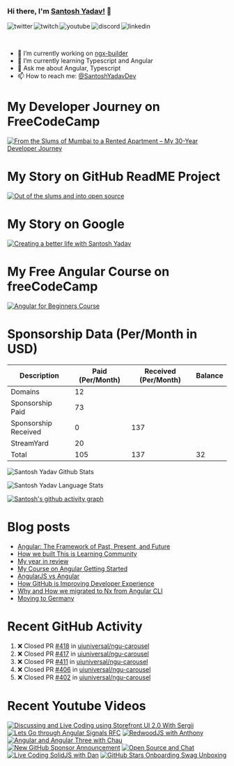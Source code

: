 ### Hi there, I'm [Santosh Yadav!](https://santoshyadav.dev) 👋

<p>
<a href="https://twitter.com/SantoshYadavDev">
   <img align="left" alt="twitter" src="https://img.shields.io/badge/Twitter-1DA1F2?style=for-the-badge&logo=twitter&logoColor=white" />
</a>&nbsp;&nbsp;

<a href="https://www.twitch.tv/santoshyadavdev">
   <img align="left" alt="twitch" src="https://img.shields.io/badge/Twitch-9146FF?style=for-the-badge&logo=twitch&logoColor=white" />
</a>&nbsp;&nbsp;

<a href="https://www.youtube.com/c/TechTalksWithSantosh">
   <img align="left" alt="youtube" src="https://img.shields.io/badge/YouTube-FF0000?style=for-the-badge&logo=youtube&logoColor=white" />
</a>&nbsp;&nbsp;

<a href="https://discord.gg/m6cNkVfXrQ">
   <img align="left" alt="discord" src="https://img.shields.io/badge/Discord-7289DA?style=for-the-badge&logo=discord&logoColor=white" />
</a>&nbsp;&nbsp;

<a href="https://www.linkedin.com/in/santoshyadavdev/">
   <img align="left" alt="linkedin" src="https://img.shields.io/badge/LinkedIn-0077B5?style=for-the-badge&logo=linkedin&logoColor=white" />
</a>
   


<p/>

<br/>
<p>

- 🔭 I’m currently working on [ngx-builder](https://github.com/ngx-builders)
- 🌱 I’m currently learning Typescript and Angular
- 💬 Ask me about Angular, Typescript
- 📫 How to reach me: [@SantoshYadavDev](https://twitter.com/SantoshYadavDev)

</p>

# My Developer Journey on FreeCodeCamp

[![From the Slums of Mumbai to a Rented Apartment – My 30-Year Developer Journey](https://images.ctfassets.net/s5uo95nf6njh/X5UtU4CujK58wJ0GYMOgX/5c270bf97627dd06134c316de8b95e44/Santosh_Yadav_07.01.2023_055.jpg?w=1200&fm=avif)](https://www.freecodecamp.org/news/my-journey-into-tech-from-slums-of-mumbai-to-my-own-apartment/)

# My Story on GitHub ReadME Project

[![Out of the slums and into open source](https://images.ctfassets.net/s5uo95nf6njh/2GWKJkEH95SEwMoqxEBRoX/3413d6d4c8f05070b9d9c549075b537c/Santosh_Yadav_07.01.2023_001_1.jpg?w=1200&fm=avif)](https://github.com/readme/stories/santosh-yadav)

# My Story on Google 

[![Creating a better life with Santosh Yadav](http://img.youtube.com/vi/RpSdB7BTp_U/0.jpg)](https://youtu.be/RpSdB7BTp_U)

# My Free Angular Course on freeCodeCamp

[![Angular for Beginners Course](http://img.youtube.com/vi/3qBXWUpoPHo/0.jpg)](http://www.youtube.com/watch?v=3qBXWUpoPHo)

# Sponsorship Data (Per/Month in USD)

| Description          | Paid (Per/Month) | Received (Per/Month) | Balance |
|----------------------|------------------|----------------------|---------|
| Domains              | 12               |                      |         |
| Sponsorship Paid     | 73               |                      |         |
| Sponsorship Received | 0                | 137                  |         |
| StreamYard           | 20               |                      |         |
| Total                | 105              | 137                  | 32      |

![Santosh Yadav Github Stats](https://github-readme-stats.vercel.app/api?username=SantoshYadavDev&show_icons=true&include_all_commits=true&theme=radical)

![Santosh Yadav Language Stats](https://github-readme-stats.vercel.app/api/top-langs/?username=SantoshYadavDev&layout=compact&theme=radical)

[![Santosh's github activity graph](https://github-readme-activity-graph.cyclic.app/graph?username=SantoshYadavDev&theme=github-compact)](https://github.com/ashutosh00710/github-readme-activity-graph)

# Blog posts
<!-- BLOG-POST-LIST:START -->
- [Angular: The Framework of Past, Present, and Future](https://dev.to/this-is-angular/angular-the-framework-of-past-present-and-future-87d)
- [How we built This is Learning Community](https://dev.to/this-is-learning/how-we-built-this-is-learning-community-g34)
- [My year in review](https://dev.to/this-is-learning/my-year-in-review-341d)
- [My Course on Angular Getting Started](https://dev.to/this-is-learning/my-course-on-angular-getting-started-3jec)
- [AngularJS vs Angular](https://dev.to/this-is-angular/angularjs-vs-angular-1gh6)
- [How GitHub is Improving Developer Experience](https://dev.to/this-is-learning/how-github-is-improving-developer-experience-8jj)
- [Why and How we migrated to Nx from Angular CLI](https://dev.to/this-is-angular/why-and-how-we-migrated-to-nx-from-angular-cli-5a61)
- [Moving to Germany](https://dev.to/santoshyadavdev/moving-to-germany-4no9)
<!-- BLOG-POST-LIST:END -->

# Recent GitHub Activity
<!--START_SECTION:activity-->
1. ❌ Closed PR [#418](https://github.com/uiuniversal/ngu-carousel/pull/418) in [uiuniversal/ngu-carousel](https://github.com/uiuniversal/ngu-carousel)
2. ❌ Closed PR [#417](https://github.com/uiuniversal/ngu-carousel/pull/417) in [uiuniversal/ngu-carousel](https://github.com/uiuniversal/ngu-carousel)
3. ❌ Closed PR [#411](https://github.com/uiuniversal/ngu-carousel/pull/411) in [uiuniversal/ngu-carousel](https://github.com/uiuniversal/ngu-carousel)
4. ❌ Closed PR [#406](https://github.com/uiuniversal/ngu-carousel/pull/406) in [uiuniversal/ngu-carousel](https://github.com/uiuniversal/ngu-carousel)
5. ❌ Closed PR [#402](https://github.com/uiuniversal/ngu-carousel/pull/402) in [uiuniversal/ngu-carousel](https://github.com/uiuniversal/ngu-carousel)
<!--END_SECTION:activity-->

# Recent Youtube Videos
<!-- BEGIN YOUTUBE-CARDS -->
[![Discussing and Live Coding using Storefront UI 2.0 With Sergii](https://ytcards.demolab.com/?id=MzigbDGN57Q&title=Discussing+and+Live+Coding+using+Storefront+UI+2.0+With+Sergii&lang=en&timestamp=1680774519&background_color=%230d1117&title_color=%23ffffff&stats_color=%23dedede&width=250 "Discussing and Live Coding using Storefront UI 2.0 With Sergii")](https://www.youtube.com/watch?v=MzigbDGN57Q)
[![Lets Go through Angular Signals RFC](https://ytcards.demolab.com/?id=Qea5siYHR1E&title=Lets+Go+through+Angular+Signals+RFC&lang=en&timestamp=1680684486&background_color=%230d1117&title_color=%23ffffff&stats_color=%23dedede&width=250 "Lets Go through Angular Signals RFC")](https://www.youtube.com/watch?v=Qea5siYHR1E)
[![RedwoodJS with Anthony](https://ytcards.demolab.com/?id=xMtEEL9xSas&title=RedwoodJS+with+Anthony&lang=en&timestamp=1679134422&background_color=%230d1117&title_color=%23ffffff&stats_color=%23dedede&width=250 "RedwoodJS with Anthony")](https://www.youtube.com/watch?v=xMtEEL9xSas)
[![Angular and Angular Three with Chau](https://ytcards.demolab.com/?id=J-hUD4Wb5T0&title=Angular+and+Angular+Three+with+Chau&lang=en&timestamp=1678271984&background_color=%230d1117&title_color=%23ffffff&stats_color=%23dedede&width=250 "Angular and Angular Three with Chau")](https://www.youtube.com/watch?v=J-hUD4Wb5T0)
[![New GitHub Sponsor Announcement](https://ytcards.demolab.com/?id=Yx5jDYEguL4&title=New+GitHub+Sponsor+Announcement&lang=en&timestamp=1677606076&background_color=%230d1117&title_color=%23ffffff&stats_color=%23dedede&width=250 "New GitHub Sponsor Announcement")](https://www.youtube.com/watch?v=Yx5jDYEguL4)
[![Open Source and Chat](https://ytcards.demolab.com/?id=UcienbLi9N8&title=Open+Source+and+Chat&lang=en&timestamp=1677494475&background_color=%230d1117&title_color=%23ffffff&stats_color=%23dedede&width=250 "Open Source and Chat")](https://www.youtube.com/watch?v=UcienbLi9N8)
[![Live Coding SolidJS with Dan](https://ytcards.demolab.com/?id=rEFfDoxe2qg&title=Live+Coding+SolidJS+with+Dan&lang=en&timestamp=1677148343&background_color=%230d1117&title_color=%23ffffff&stats_color=%23dedede&width=250 "Live Coding SolidJS with Dan")](https://www.youtube.com/watch?v=rEFfDoxe2qg)
[![GitHub Stars Onboarding Swag Unboxing](https://ytcards.demolab.com/?id=tEDm5lPeqQU&title=GitHub+Stars+Onboarding+Swag+Unboxing&lang=en&timestamp=1676407612&background_color=%230d1117&title_color=%23ffffff&stats_color=%23dedede&width=250 "GitHub Stars Onboarding Swag Unboxing")](https://www.youtube.com/watch?v=tEDm5lPeqQU)
<!-- END YOUTUBE-CARDS -->